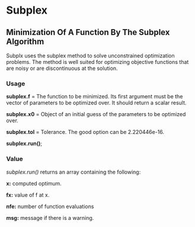 # Subplex
## Minimization Of A Function By The Subplex Algorithm
Subplx uses the subplex method to solve unconstrained
optimization problems.  The method is well suited for
optimizing objective functions that are noisy or are
discontinuous at the solution.
### Usage
**subplex.f** = The function to be minimized. Its first argument must be the vector of parameters to be optimized over. It should return a scalar result.

**subplex.x0** = Object of an initial guess of the parameters to be optimized over.

**subplex.tol** = Tolerance. The good option can be 2.220446e-16.

**subplex.run()**;

### Value
*subplex.run()* returns an array containing the following:

**x:** computed optimum.

**fx:** value of f at x.

**nfe:** number of function evaluations

**msg:** message if there is a warning.